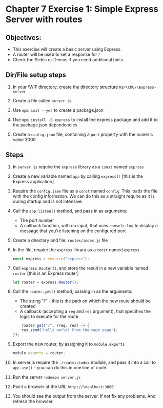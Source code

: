 # Chapter 7 Exercise 1: Simple Express Server with routes
## Objectives:
* This exercise will create a basic server using Express.
* A router will be used to set a response for /
* Check the Slides or Demos if you need additional hints

## Dir/File setup steps

1. In your \WIP directory, create the directory structure `WIP\Ch07\express-server`

1. Create a file called `server.js`

1. Use `npm init --yes` to create a package.json

1. Use `npm install -S express` to install the express package and add it to the package.json dependencies

1. Create a `config.json` file, containing a `port` property with the numeric value 3000

## Steps

1. In `server.js` require the `express` library as a `const` named `express`

1. Create a new variable named  `app` by calling `express()`  [this is the Express application]

1. Require the `config.json` file as a `const` named `config`. This loads the file with the config information. We can do this as a straight require as it is during startup and is not intensive.

1. Call the `app.listen()` method, and pass in as arguments:
    * The port number 
    * A callback function, with no input, that uses `console.log` to display a message that you're listening on the configured port

1. Create a directory and file:  `routes/index.js` file

1. In the file, require the `express` library as a `const` named `express`

    ```javascript
    const express = require("express");
    ```

1. Call `express.Router()`, and store the result in a new variable named `router` [this is an Express router]

    ```javascript
    let router = express.Router();
    ```


1. Call the `router.get()` method, passing in as the arguments:

    * The string "/" - this is the path on which the new route should be created
    * A callback (accepting a `req` and `res` argument), that specifies the logic to execute for the route

    ```javascript
        router.get("/", (req, res) => {
        res.send("Hello world! From the main page");
    });
    ```
    
1. Export the new router, by assigning it to `module.exports`

    ```javascript
    module.exports = router;
    ```

1. In server.js require the `./routes/index` module, and pass it into a call to `app.use()` - you can do this in one line of code.

1. Run the server `nodemon server.js`

1. Point a browser at the URL `http://localhost:3000`

1. You should see the output from the server. If not fix any problems. And refresh the browser.

